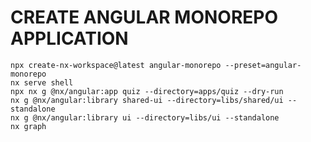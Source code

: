 # CREATE ANGULAR MONOREPO APPLICATION #
```shell
npx create-nx-workspace@latest angular-monorepo --preset=angular-monorepo
nx serve shell
npx nx g @nx/angular:app quiz --directory=apps/quiz --dry-run
nx g @nx/angular:library shared-ui --directory=libs/shared/ui --standalone
nx g @nx/angular:library ui --directory=libs/ui --standalone
nx graph
```
